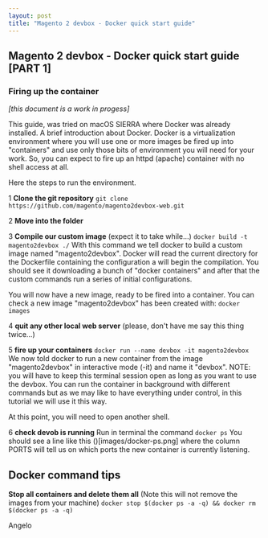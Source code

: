 ```yaml
---
layout: post
title: "Magento 2 devbox - Docker quick start guide"
---
```

## Magento 2 devbox - Docker quick start guide [PART 1]
### Firing up the container

_[this document is a work in progess]_

This guide, was tried on macOS SIERRA where Docker was already installed.
A brief introduction about Docker. Docker is a virtualization environment where you will use one or more images be fired up into "containers" and use only those bits of environment you will need for your work.
So, you can expect to fire up an httpd (apache) container with no shell access at all.

Here the steps to run the environment. 

1 **Clone the git repository**
```git clone https://github.com/magento/magento2devbox-web.git```

2 **Move into the folder**

3 **Compile our custom image** (expect it to take while...)
```docker build -t magento2devbox ./```
With this command we tell docker to build a custom image named "magento2devbox". Docker will read the current directory for the Dockerfile containing the configuration a will begin the compilation. You should see it downloading a bunch of "docker containers" and after that the custom commands run a series of initial configurations.

You will now have a new image, ready to be fired into a container. You can check a new image "magento2devbox" has been created with:
```docker images```

4 **quit any other local web server**
(please, don't have me say this thing twice...)

5 **fire up your containers**
```docker run --name devbox -it magento2devbox```
We now told docker to run a new container from the image "magento2devbox" in interactive mode (-it) and name it "devbox".
NOTE: you will have to keep this terminal session open as long as you want to use the devbox. You can run the container in background with different commands but as we may like to have everything under control, in this tutorial we will use it this way.

At this point, you will need to open another shell.

6 **check devob is running**
Run in terminal the command
```docker ps```
You should see a line like this
()[images/docker-ps.png]
where the column PORTS will tell us on which ports the new container is currently listening.




## Docker command tips

**Stop all containers and delete them all**
(Note this will not remove the images from your machine)
```docker stop $(docker ps -a -q) && docker rm $(docker ps -a -q)```



Angelo